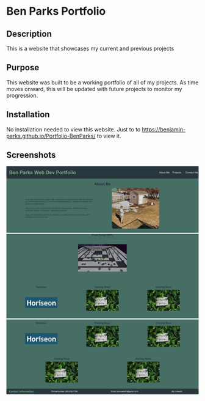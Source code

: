 # Ben Parks Portfolio

## Description
This is a website that showcases my current and previous projects

## Purpose
This website was built to be a working portfolio of all of my projects. As time moves onward, this will be updated with future projects to monitor my progression. 

## Installation
No installation needed to view this website. Just to to https://benjamin-parks.github.io/Portfolio-BenParks/ to view it. 

## Screenshots


![Top Image](./assets/images/image.png)
![Body Image](./assets/images/image-1.png)
![Footer Image](./assets/images/image-2.png)



<!-- ## Acceptance Criteria

Here are the critical requirements necessary to develop a portfolio that satisfies a typical hiring manager’s needs:

```
GIVEN I need to sample a potential employee's previous work
WHEN I load their portfolio
THEN I am presented with the developer's name, a recent photo or avatar, and links to sections about them, their work, and how to contact them
WHEN I click one of the links in the navigation
THEN the UI scrolls to the corresponding section
WHEN I click on the link to the section about their work
THEN the UI scrolls to a section with titled images of the developer's applications
WHEN I am presented with the developer's first application
THEN that application's image should be larger in size than the others
WHEN I click on the images of the applications
THEN I am taken to that deployed application
WHEN I resize the page or view the site on various screens and devices
THEN I am presented with a responsive layout that adapts to my viewport
``` -->
